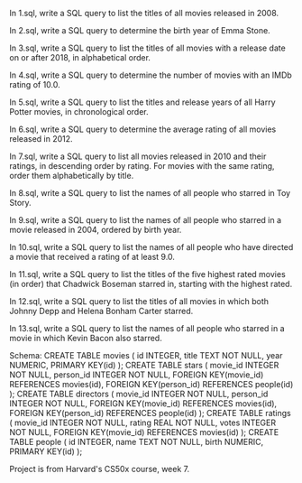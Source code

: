 In 1.sql, write a SQL query to list the titles of all movies released in 2008.

In 2.sql, write a SQL query to determine the birth year of Emma Stone.

In 3.sql, write a SQL query to list the titles of all movies with a release date on or after 2018, in alphabetical order.

In 4.sql, write a SQL query to determine the number of movies with an IMDb rating of 10.0.

In 5.sql, write a SQL query to list the titles and release years of all Harry Potter movies, in chronological order.

In 6.sql, write a SQL query to determine the average rating of all movies released in 2012.

In 7.sql, write a SQL query to list all movies released in 2010 and their ratings, in descending order by rating. For movies with the same rating, order them alphabetically by title.

In 8.sql, write a SQL query to list the names of all people who starred in Toy Story.

In 9.sql, write a SQL query to list the names of all people who starred in a movie released in 2004, ordered by birth year.

In 10.sql, write a SQL query to list the names of all people who have directed a movie that received a rating of at least 9.0.

In 11.sql, write a SQL query to list the titles of the five highest rated movies (in order) that Chadwick Boseman starred in, starting with the highest rated.

In 12.sql, write a SQL query to list the titles of all movies in which both Johnny Depp and Helena Bonham Carter starred.

In 13.sql, write a SQL query to list the names of all people who starred in a movie in which Kevin Bacon also starred.

Schema:
CREATE TABLE movies (
                id INTEGER,
                title TEXT NOT NULL,
                year NUMERIC,
                PRIMARY KEY(id)
                );
CREATE TABLE stars (
                movie_id INTEGER NOT NULL,
                person_id INTEGER NOT NULL,
                FOREIGN KEY(movie_id) REFERENCES movies(id),
                FOREIGN KEY(person_id) REFERENCES people(id)
                );
CREATE TABLE directors (
                movie_id INTEGER NOT NULL,
                person_id INTEGER NOT NULL,
                FOREIGN KEY(movie_id) REFERENCES movies(id),
                FOREIGN KEY(person_id) REFERENCES people(id)
                );
CREATE TABLE ratings (
                movie_id INTEGER NOT NULL,
                rating REAL NOT NULL,
                votes INTEGER NOT NULL,
                FOREIGN KEY(movie_id) REFERENCES movies(id)
                );
CREATE TABLE people (
                id INTEGER,
                name TEXT NOT NULL,
                birth NUMERIC,
                PRIMARY KEY(id)
		            );
    
Project is from Harvard's CS50x course, week 7.
